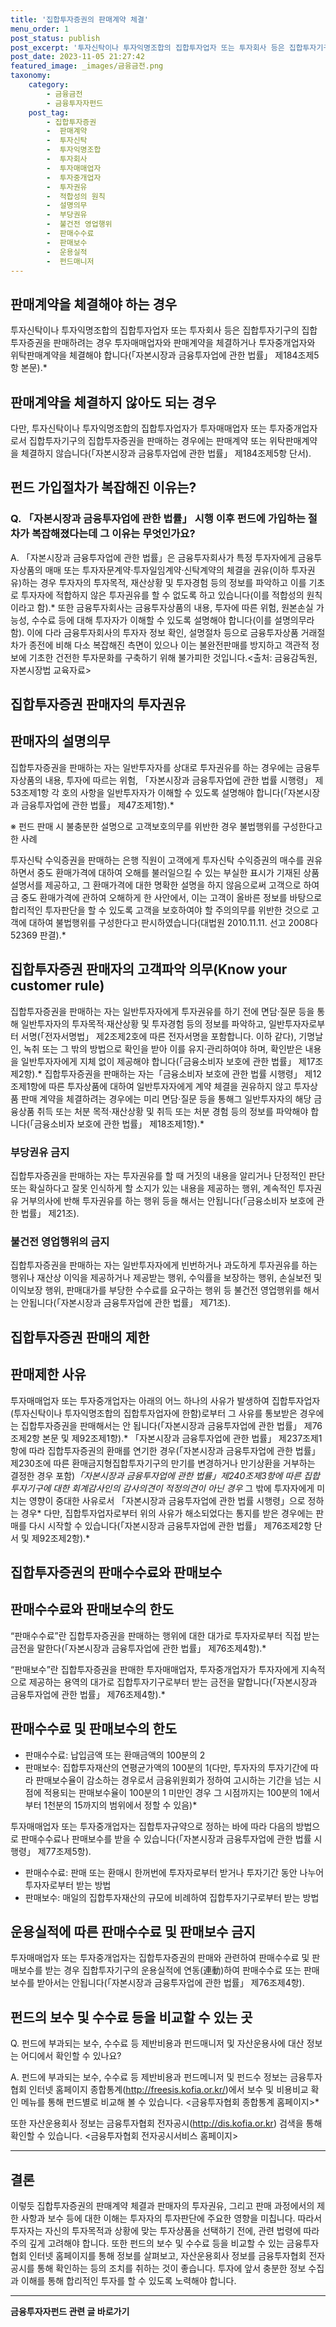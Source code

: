 ```yaml
---
title: '집합투자증권의 판매계약 체결'
menu_order: 1
post_status: publish
post_excerpt: '투자신탁이나 투자익명조합의 집합투자업자 또는 투자회사 등은 집합투자기구의 집합투자증권을 판매하려는 경우 투자매매업자와 판매계약을 체결하거나 투자중개업자와 위탁판매계약을 체결해야 합니다  자본시장과 금융투자업에 관한 법률  제184조제5항 본문 . '
post_date: 2023-11-05 21:27:42
featured_image: _images/금융금전.png
taxonomy:
    category:
        - 금융금전
        - 금융투자자펀드
    post_tag:
        - 집합투자증권
        -  판매계약
        -  투자신탁
        -  투자익명조합
        -  투자회사
        -  투자매매업자
        -  투자중개업자
        -  투자권유
        -  적합성의 원칙
        -  설명의무
        -  부당권유
        -  불건전 영업행위
        -  판매수수료
        -  판매보수
        -  운용실적
        -  펀드매니저
---
```



## 판매계약을 체결해야 하는 경우

투자신탁이나 투자익명조합의 집합투자업자 또는 투자회사 등은 집합투자기구의 집합투자증권을 판매하려는 경우 투자매매업자와 판매계약을 체결하거나 투자중개업자와 위탁판매계약을 체결해야 합니다(「자본시장과 금융투자업에 관한 법률」 제184조제5항 본문).* 

## 판매계약을 체결하지 않아도 되는 경우

다만, 투자신탁이나 투자익명조합의 집합투자업자가 투자매매업자 또는 투자중개업자로서 집합투자기구의 집합투자증권을 판매하는 경우에는 판매계약 또는 위탁판매계약을 체결하지 않습니다(「자본시장과 금융투자업에 관한 법률」 제184조제5항 단서).

## 펀드 가입절차가 복잡해진 이유는?

### Q. 「자본시장과 금융투자업에 관한 법률」 시행 이후 펀드에 가입하는 절차가 복잡해졌다는데 그 이유는 무엇인가요?

A. 「자본시장과 금융투자업에 관한 법률」은 금융투자회사가 특정 투자자에게 금융투자상품의 매매 또는 투자자문계약·투자일임계약·신탁계약의 체결을 권유(이하 투자권유)하는 경우 투자자의 투자목적, 재산상황 및 투자경험 등의 정보를 파악하고 이를 기초로 투자자에 적합하지 않은 투자권유를 할 수 없도록 하고 있습니다(이를 적합성의 원칙이라고 함).* 또한 금융투자회사는 금융투자상품의 내용, 투자에 따른 위험, 원본손실 가능성, 수수료 등에 대해 투자자가 이해할 수 있도록 설명해야 합니다(이를 설명의무라 함). 이에 다라 금융투자회사의 투자자 정보 확인, 설명절차 등으로 금융투자상품 거래절차가 종전에 비해 다소 복잡해진 측면이 있으나 이는 불완전판매를 방지하고 객관적 정보에 기초한 건전한 투자문화를 구축하기 위해 불가피한 것입니다.<출처: 금융감독원, 자본시장법 교육자료>

## 집합투자증권 판매자의 투자권유

## 판매자의 설명의무

집합투자증권을 판매하는 자는 일반투자자를 상대로 투자권유를 하는 경우에는 금융투자상품의 내용, 투자에 따르는 위험, 「자본시장과 금융투자업에 관한 법률 시행령」 제53조제1항 각 호의 사항을 일반투자자가 이해할 수 있도록 설명해야 합니다(「자본시장과 금융투자업에 관한 법률」 제47조제1항).* 

※ 펀드 판매 시 불충분한 설명으로 고객보호의무를 위반한 경우 불법행위를 구성한다고 한 사례 

투자신탁 수익증권을 판매하는 은행 직원이 고객에게 투자신탁 수익증권의 매수를 권유하면서 중도 환매가격에 대하여 오해를 불러일으킬 수 있는 부실한 표시가 기재된 상품설명서를 제공하고, 그 환매가격에 대한 명확한 설명을 하지 않음으로써 고객으로 하여금 중도 환매가격에 관하여 오해하게 한 사안에서, 이는 고객이 올바른 정보를 바탕으로 합리적인 투자판단을 할 수 있도록 고객을 보호하여야 할 주의의무를 위반한 것으로 고객에 대하여 불법행위를 구성한다고 판시하였습니다(대법원 2010.11.11. 선고 2008다52369 판결).* 

## 집합투자증권 판매자의 고객파악 의무(Know your customer rule)

집합투자증권을 판매하는 자는 일반투자자에게 투자권유를 하기 전에 면담·질문 등을 통해 일반투자자의 투자목적·재산상황 및 투자경험 등의 정보를 파악하고, 일반투자자로부터 서명(「전자서명법」 제2조제2호에 따른 전자서명을 포함합니다. 이하 같다), 기명날인, 녹취 또는 그 밖의 방법으로 확인을 받아 이를 유지·관리하여야 하며, 확인받은 내용을 일반투자자에게 지체 없이 제공해야 합니다(「금융소비자 보호에 관한 법률」 제17조제2항).* 집합투자증권을 판매하는 자는「금융소비자 보호에 관한 법률 시행령」 제12조제1항에 따른 투자상품에 대하여 일반투자자에게 계약 체결을 권유하지 않고 투자상품 판매 계약을 체결하려는 경우에는 미리 면담·질문 등을 통해그 일반투자자의 해당 금융상품 취득 또는 처분 목적·재산상황 및 취득 또는 처분 경험 등의 정보를 파악해야 합니다(「금융소비자 보호에 관한 법률」 제18조제1항).* 

### 부당권유 금지

집합투자증권을 판매하는 자는 투자권유를 할 때 거짓의 내용을 알리거나 단정적인 판단 또는 확실하다고 잘못 인식하게 할 소지가 있는 내용을 제공하는 행위, 계속적인 투자권유 거부의사에 반해 투자권유를 하는 행위 등을 해서는 안됩니다(「금융소비자 보호에 관한 법률」 제21조). 

### 불건전 영업행위의 금지

집합투자증권을 판매하는 자는 일반투자자에게 빈번하거나 과도하게 투자권유를 하는 행위나 재산상 이익을 제공하거나 제공받는 행위, 수익률을 보장하는 행위, 손실보전 및 이익보장 행위, 판매대가를 부당한 수수료를 요구하는 행위 등 불건전 영업행위를 해서는 안됩니다(「자본시장과 금융투자업에 관한 법률」 제71조).

## 집합투자증권 판매의 제한 

## 판매제한 사유

투자매매업자 또는 투자중개업자는 아래의 어느 하나의 사유가 발생하여 집합투자업자(투자신탁이나 투자익명조합의 집합투자업자에 한함)로부터 그 사유를 통보받은 경우에는 집합투자증권을 판매해서는 안 됩니다(「자본시장과 금융투자업에 관한 법률」 제76조제2항 본문 및 제92조제1항).* 「자본시장과 금융투자업에 관한 법률」 제237조제1항에 따라 집합투자증권의 환매를 연기한 경우(「자본시장과 금융투자업에 관한 법률」 제230조에 따른 환매금지형집합투자기구의 만기를 변경하거나 만기상환을 거부하는 결정한 경우 포함)*「자본시장과 금융투자업에 관한 법률」제240조제3항에 따른 집합투자기구에 대한 회계감사인의 감사의견이 적정의견이 아닌 경우* 그 밖에 투자자에게 미치는 영향이 중대한 사유로서 「자본시장과 금융투자업에 관한 법률 시행령」으로 정하는 경우* 다만, 집합투자업자로부터 위의 사유가 해소되었다는 통지를 받은 경우에는 판매를 다시 시작할 수 있습니다(「자본시장과 금융투자업에 관한 법률」 제76조제2항 단서 및 제92조제2항).* 

## 집합투자증권의 판매수수료와 판매보수

## 판매수수료와 판매보수의 한도

“판매수수료”란 집합투자증권을 판매하는 행위에 대한 대가로 투자자로부터 직접 받는 금전을 말한다(「자본시장과 금융투자업에 관한 법률」 제76조제4항).* 

“판매보수”란 집합투자증권을 판매한 투자매매업자, 투자중개업자가 투자자에게 지속적으로 제공하는 용역의 대가로 집합투자기구로부터 받는 금전을 말합니다(「자본시장과 금융투자업에 관한 법률」 제76조제4항).* 

## 판매수수료 및 판매보수의 한도

- 판매수수료: 납입금액 또는 환매금액의 100분의 2
- 판매보수: 집합투자재산의 연평균가액의 100분의 1(다만, 투자자의 투자기간에 따라 판매보수율이 감소하는 경우로서 금융위원회가 정하여 고시하는 기간을 넘는 시점에 적용되는 판매보수율이 100분의 1 미만인 경우 그 시점까지는 100분의 1에서부터 1천분의 15까지의 범위에서 정할 수 있음)* 

투자매매업자 또는 투자중개업자는 집합투자규약으로 정하는 바에 따라 다음의 방법으로 판매수수료나 판매보수를 받을 수 있습니다(「자본시장과 금융투자업에 관한 법률 시행령」 제77조제5항).

- 판매수수료: 판매 또는 환매시 한꺼번에 투자자로부터 받거나 투자기간 동안 나누어 투자자로부터 받는 방법
- 판매보수: 매일의 집합투자재산의 규모에 비례하여 집합투자기구로부터 받는 방법

## 운용실적에 따른 판매수수료 및 판매보수 금지

투자매매업자 또는 투자중개업자는 집합투자증권의 판매와 관련하여 판매수수료 및 판매보수를 받는 경우 집합투자기구의 운용실적에 연동(連動)하여 판매수수료 또는 판매보수를 받아서는 안됩니다(「자본시장과 금융투자업에 관한 법률」 제76조제4항).

## 펀드의 보수 및 수수료 등을 비교할 수 있는 곳

Q. 펀드에 부과되는 보수, 수수료 등 제반비용과 펀드매니저 및 자산운용사에 대산 정보는 어디에서 확인할 수 있나요?

A. 펀드에 부과되는 보수, 수수료 등 제반비용과 펀드메니저 및 펀드수 정보는 금융투자협회 인터넷 홈페이지 종합통계(http://freesis.kofia.or.kr/)에서 보수 및 비용비교 확인 메뉴를 통해 펀드별로 비교해 볼 수 있습니다. <금융투자협회 종합통계 홈페이지>* 

또한 자산운용회사 정보는 금융투자협회 전자공시(http://dis.kofia.or.kr) 검색을 통해 확인할 수 있습니다. <금융투자협회 전자공시서비스 홈페이지> 

---

## 결론

이렇듯 집합투자증권의 판매계약 체결과 판매자의 투자권유, 그리고 판매 과정에서의 제한 사항과 보수 등에 대한 이해는 투자자의 투자판단에 주요한 영향을 미칩니다. 따라서 투자자는 자신의 투자목적과 상황에 맞는 투자상품을 선택하기 전에, 관련 법령에 따라 주의 깊게 고려해야 합니다. 또한 펀드의 보수 및 수수료 등을 비교할 수 있는 금융투자협회 인터넷 홈페이지를 통해 정보를 살펴보고, 자산운용회사 정보를 금융투자협회 전자공시를 통해 확인하는 등의 조치를 취하는 것이 좋습니다. 투자에 앞서 충분한 정보 수집과 이해를 통해 합리적인 투자를 할 수 있도록 노력해야 합니다.
<!-- wp:separator -->
<hr class="wp-block-separator has-alpha-channel-opacity"/>
<!-- /wp:separator -->

<!-- wp:group {"backgroundColor":"base","layout":{"type":"constrained"}} -->
<div class="wp-block-group has-base-background-color has-background"><!-- wp:paragraph {"align":"center","fontSize":"medium"} -->
<p class="has-text-align-center has-large-font-size"><strong>금융투자자펀드 관련 글 바로가기</strong></p>
<!-- /wp:paragraph -->


<!-- wp:latest-posts
{"categories":[{"id":13443,"count":19,"description":"","link":"https://uknowlaw.com/category/%ea%b8%88%ec%9c%b5%ed%88%ac%ec%9e%90%ec%9e%90%ed%8e%80%eb%93%9c/","name":"금융투자자펀드","slug":"금융투자자펀드","taxonomy":"category","parent":0,"meta":[],"_links":{"self":[{"href":"https://uknowlaw.com/wp-json/wp/v2/categories/13443"}],"collection":[{"href":"https://uknowlaw.com/wp-json/wp/v2/categories"}],"about":[{"href":"https://uknowlaw.com/wp-json/wp/v2/taxonomies/category"}],"wp:post_type":[{"href":"https://uknowlaw.com/wp-json/wp/v2/posts?categories=13443"}],"curies":[{"name":"wp","href":"https://api.w.org/{rel}","templated":true}]}}],"postsToShow":100,"excerptLength":28,"postLayout":"grid","columns":2,"featuredImageAlign":"left","featuredImageSizeSlug":"large","fontSize":"small"} /--></div>
<!-- /wp:group -->